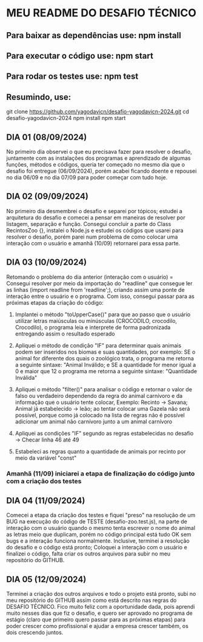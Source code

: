 # MEU README DO DESAFIO TÉCNICO

## Para baixar as dependências use: npm install
## Para executar o código use: npm start
## Para rodar os testes use: npm test
## Resumindo, use: 
git clone https://github.com/yagodavicn/desafio-yagodavicn-2024.git
cd desafio-yagodavicn-2024
npm install
npm start

## DIA 01 (08/09/2024)
No primeiro dia observei o que eu precisava fazer para resolver o desafio, juntamente com as instalações dos programas e aprendizado de algumas funções, métodos e códigos, queria ter começado no mesmo dia que o desafio foi entregue (06/09/2024), porém acabei ficando doente e repousei no dia 06/09 e no dia 07/09 para poder começar com tudo hoje.

## DIA 02 (09/09/2024) 
No primeiro dia desmembrei o desafio e separei por tópicos; estudei a arquitetura do desafio e comecei a pensar em maneiras de resolver por listagem, separação e função. Consegui concluir a parte do Class RecintosZoo {}, instalei o Node.js e estudei os códigos que usarei para resolver o desafio, porém parei num problema de como colocar uma interação com o usuário e amanhã (10/09) retornarei para essa parte.

## DIA 03 (10/09/2024) 
Retomando o problema do dia anterior (interação com o usuário) = Consegui resolver por meio da importação do "readline" que consegue ler as linhas (import readline from 'readline';), criando assim uma ponte de interação entre o usuário e o programa. Com isso, consegui passar para as próximas etapas da criação do código: 

1) Implantei o método "toUpperCase()" para que ao passo que o usuário utilizar letras maiúsculas ou minúsculas (CROCODILO, crocodilo, Crocodilo), o programa leia e interprete de forma padronizada entregando assim o resultado esperado

2) Apliquei o método de condição "IF" para determinar quais animais podem ser inseridos nos biomas e suas quantidades, por exemplo: SE o animal for diferente dos quais o zoológico trata, o programa me retorna a seguinte sintaxe: "Animal Inválido; e SE a quantidade for menor igual a 0 e maior que 12 o programa me retorna a seguinte sintaxe: "Quantidade Inválida" 

3) Apliquei o método "filter()" para analisar o código e retornar o valor de falso ou verdadeiro dependendo da regra do animal carnívoro e da informação que o usuário tente colocar, Exemplo: Recinto -> Savana; Animal já estabelecido -> leão; ao tentar colocar uma Gazela não será possível, porque como já colocado na lista de regras não é possível adicionar um animal não carnívoro junto a um animal carnívoro

4) Apliquei as condições "IF" segundo as regras estabelecidas no desafio -> Checar linha 46 até 49

5) Estabeleci as regras quanto a quantidade de animais por recinto por meio da variável "const"

### Amanhã (11/09) iniciarei a etapa de finalização do código junto com a criação dos testes

## DIA 04 (11/09/2024) 
Comecei a etapa da criação dos testes e fiquei "preso" na resolução de um BUG na execução do código de TESTE (desafio-zoo.test.js), na parte de interação com o usuário quando o mesmo tenta escrever o nome do animal as letras meio que duplicam, porém no código principal está tudo OK sem bugs e a interação funciona normalmente. Inclusive, terminei a resolução do desafio e o código está pronto; Coloquei a interação com o usuário e finalizei o código, falta criar os outros arquivos para subir no meu repositório do GITHUB.

## DIA 05 (12/09/2024)
Terminei a criação dos outros arquivos e todo o projeto está pronto, subi no meu repositório do GITHUB assim como está descrito nas regras do DESAFIO TÉCNICO. Fico muito feliz com a oportunidade dada, pois aprendi muito nesses dias que fiz o desafio, e quero ser aprovado no programa de estágio (claro que primeiro quero passar para as próximas etapas) para poder crescer como profissional e ajudar a empresa crescer também, os dois crescendo juntos.

